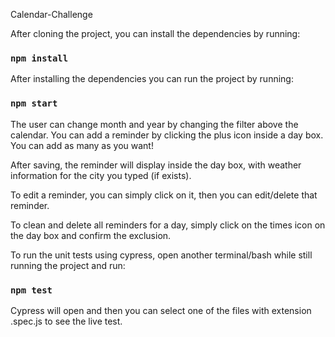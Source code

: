 Calendar-Challenge

After cloning the project, you can install the dependencies by running:

### `npm install`

After installing the dependencies you can run the project by running:

### `npm start`

The user can change month and year by changing the filter above the calendar. You can add a reminder by clicking the plus icon inside a day box. You can add as many as you want!

After saving, the reminder will display inside the day box, with weather information for the city you typed (if exists).

To edit a reminder, you can simply click on it, then you can edit/delete that reminder.

To clean and delete all reminders for a day, simply click on the times icon on the day box and confirm the exclusion.

To run the unit tests using cypress, open another terminal/bash while still running the project and run:

### `npm test`

Cypress will open and then you can select one of the files with extension .spec.js to see the live test.